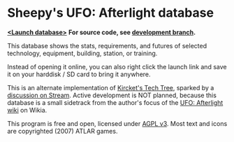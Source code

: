 Sheepy's UFO: Afterlight database
=================================

**[&lt;Launch database>](https://cdn.rawgit.com/Sheep-y/ufoafterlight-db/r20141102/index.html)**
**For source code, see [development branch](https://github.com/Sheep-y/ufoafterlight-db/tree/development).**

This database shows the stats, requirements, and futures of selected technology, equipment, building, station, or training.

Instead of opening it online, you can also right click the launch link and save it on your harddisk / SD card to bring it anywhere.

This is an alternate implementation of [Kircket's Tech Tree](http://www.irodemine.com/afterlit/), sparked by a [discussion on Stream](http://steamcommunity.com/app/237950/discussions/0/616188677801999309/#c619568793974409287).
Active development is NOT planned, because this database is a small sidetrack from the author's focus of the [UFO: Afterlight wiki](http://ufoafterblank.wikia.com/) on Wikia.

This program is free and open, licensed under [AGPL v3](http://www.gnu.org/licenses/agpl-3.0.html).
Most text and icons are copyrighted (2007) ATLAR games.